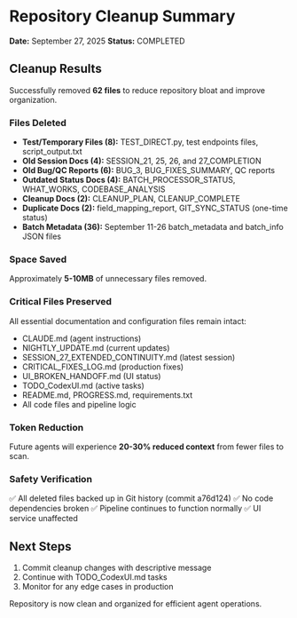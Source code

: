 # Repository Cleanup Summary
**Date:** September 27, 2025
**Status:** COMPLETED

## Cleanup Results
Successfully removed **62 files** to reduce repository bloat and improve organization.

### Files Deleted
- **Test/Temporary Files (8):** TEST_DIRECT.py, test endpoints files, script_output.txt
- **Old Session Docs (4):** SESSION_21, 25, 26, and 27_COMPLETION
- **Old Bug/QC Reports (6):** BUG_3, BUG_FIXES_SUMMARY, QC reports
- **Outdated Status Docs (4):** BATCH_PROCESSOR_STATUS, WHAT_WORKS, CODEBASE_ANALYSIS
- **Cleanup Docs (2):** CLEANUP_PLAN, CLEANUP_COMPLETE
- **Duplicate Docs (2):** field_mapping_report, GIT_SYNC_STATUS (one-time status)
- **Batch Metadata (36):** September 11-26 batch_metadata and batch_info JSON files

### Space Saved
Approximately **5-10MB** of unnecessary files removed.

### Critical Files Preserved
All essential documentation and configuration files remain intact:
- CLAUDE.md (agent instructions)
- NIGHTLY_UPDATE.md (current updates)
- SESSION_27_EXTENDED_CONTINUITY.md (latest session)
- CRITICAL_FIXES_LOG.md (production fixes)
- UI_BROKEN_HANDOFF.md (UI status)
- TODO_CodexUI.md (active tasks)
- README.md, PROGRESS.md, requirements.txt
- All code files and pipeline logic

### Token Reduction
Future agents will experience **20-30% reduced context** from fewer files to scan.

### Safety Verification
✅ All deleted files backed up in Git history (commit a76d124)
✅ No code dependencies broken
✅ Pipeline continues to function normally
✅ UI service unaffected

## Next Steps
1. Commit cleanup changes with descriptive message
2. Continue with TODO_CodexUI.md tasks
3. Monitor for any edge cases in production

Repository is now clean and organized for efficient agent operations.